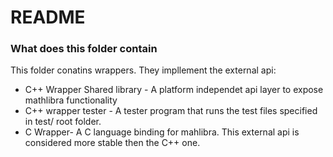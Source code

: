 # README #
 

### What does this folder contain ###

This folder conatins wrappers. They impllement the external api:

* C++ Wrapper Shared library - A platform independet api layer to expose mathlibra functionality
* C++ wrapper tester - A tester program that runs the test files specified in test/ root folder.
* C   Wrapper- A C language binding for mahlibra. This external api is considered more stable then the C++ one.



